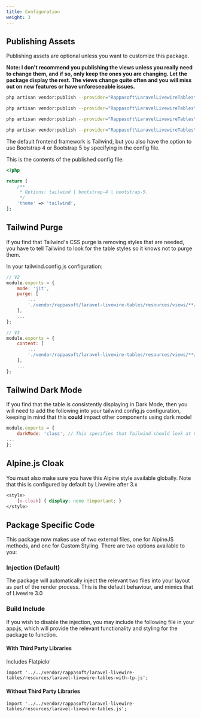 ```yaml
---
title: Configuration
weight: 3
---
```


## Publishing Assets

Publishing assets are optional unless you want to customize this package.

**Note: I don't recommend you publishing the views unless you really need to change them, and if so, only keep the ones you are changing. Let the package display the rest. The views change quite often and you will miss out on new features or have unforeseeable issues.**

```bash
php artisan vendor:publish --provider="Rappasoft\LaravelLivewireTables\LaravelLivewireTablesServiceProvider" --tag=livewire-tables-config

php artisan vendor:publish --provider="Rappasoft\LaravelLivewireTables\LaravelLivewireTablesServiceProvider" --tag=livewire-tables-views

php artisan vendor:publish --provider="Rappasoft\LaravelLivewireTables\LaravelLivewireTablesServiceProvider" --tag=livewire-tables-translations

php artisan vendor:publish --provider="Rappasoft\LaravelLivewireTables\LaravelLivewireTablesServiceProvider" --tag=livewire-tables-public

```

The default frontend framework is Tailwind, but you also have the option to use Bootstrap 4 or Bootstrap 5 by specifying in the config file.

This is the contents of the published config file:

```php
<?php

return [
    /**
     * Options: tailwind | bootstrap-4 | bootstrap-5.
     */
    'theme' => 'tailwind',
];
```

## Tailwind Purge

If you find that Tailwind's CSS purge is removing styles that are needed, you have to tell Tailwind to look for the table styles so it knows not to purge them.

In your tailwind.config.js configuration:

```js
// V2
module.exports = {
    mode: 'jit',
    purge: [
        ...
        './vendor/rappasoft/laravel-livewire-tables/resources/views/**/*.blade.php',
    ],
    ...
};

// V3
module.exports = {
    content: [
        ...
        './vendor/rappasoft/laravel-livewire-tables/resources/views/**/*.blade.php',
    ],
    ...
};
```

## Tailwind Dark Mode
If you find that the table is consistently displaying in Dark Mode, then you will need to add the following into your tailwind.config.js configuration, keeping in mind that this **could** impact other components using dark mode! 

```js
module.exports = {
    darkMode: 'class', // This specifies that Tailwind should look at Class elements to determine dark mode
...
};
```

## Alpine.js Cloak

You must also make sure you have this Alpine style available globally. Note that this is configured by default by Livewire after 3.x

```css
<style>
    [x-cloak] { display: none !important; }
</style>
```

## Package Specific Code

This package now makes use of two external files, one for AlpineJS methods, and one for Custom Styling.  There are two options available to you:

### Injection (Default)
The package will automatically inject the relevant two files into your layout as part of the render process.  This is the default behaviour, and mimics that of Livewire 3.0

### Build Include
If you wish to disable the injection, you may include the following file in your app.js, which will provide the relevant functionality and styling for the package to function.

#### With Third Party Libraries
Includes Flatpickr
```
import '../../vendor/rappasoft/laravel-livewire-tables/resources/laravel-livewire-tables-with-tp.js';
```

#### Without Third Party Libraries
```
import '../../vendor/rappasoft/laravel-livewire-tables/resources/laravel-livewire-tables.js';
```

